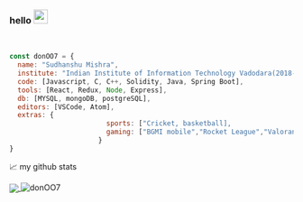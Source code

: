 ### hello <img src="https://media.giphy.com/media/hvRJCLFzcasrR4ia7z/giphy.gif" width="25px" height="25px">    

</a>
<br>


```javascript
const donOO7 = {
  name: "Sudhanshu Mishra",
  institute: "Indian Institute of Information Technology Vadodara(2018-22)", 
  code: [Javascript, C, C++, Solidity, Java, Spring Boot],
  tools: [React, Redux, Node, Express],
  db: [MYSQL, mongoDB, postgreSQL],
  editors: [VSCode, Atom],
  extras: {
                        sports: ["Cricket, basketball],
                        gaming: ["BGMI mobile","Rocket League","Valorant","CODs","CS-GO","Krunker"],
                      }
}
```





<!-- 
### This is Sudhanshu Mishra 😎, 3rd year undergraduate at IIIT Vadodara 💻...
😃 I am a frontend developer, learning to be a full stack dev ✔. </br> 
🎁 I use Javascript for web and C++ for Competitive Programming. </br> 
🎮 Other than Programming , I like to play PC and mobile games, and Cricket too 🏏 -->
                                                                                                                                                                    
<!-- ![Sudhanshu’s GitHub stats](https://github-readme-stats.vercel.app/api?username=donOO7&theme=synthwave&show_icons=true&count_private=true “Sudhanshu’s GitHub Stats”)
![Top Langs](https://github-readme-stats.vercel.app/api/top-langs/?username=donOO7&theme=synthwave “Sudhanshu’s Top Languages Card”)

<a href=”https://www.linkedin.com/in/sudhanshu-mishra-34a429166/"> ![alt text](https://img.shields.io/badge/-LinkedIn-0e76a8?style=plastic&logo=linkedIn)</a> 
                                                                 
                                                                 
<a href=”https://www.instagram.com/smishra007123/">![alt text](https://img.shields.io/badge/-Instagram-833AB4?style=plastic&logo=Instagram)</a> -->



📈 my github stats


<a href="https://github.com/donOO7">
  <img align="center" src="https://github-readme-stats.vercel.app/api/top-langs/?username=donOO7&title_color=ffffff&text_color=c9cacc&icon_color=2bbc8a&bg_color=1d1f21&langs_count=3" />
</a>

 <img src="https://github-readme-stats.vercel.app/api?username=donOO7&show_icons=true&theme=gotham" alt="donOO7" />


